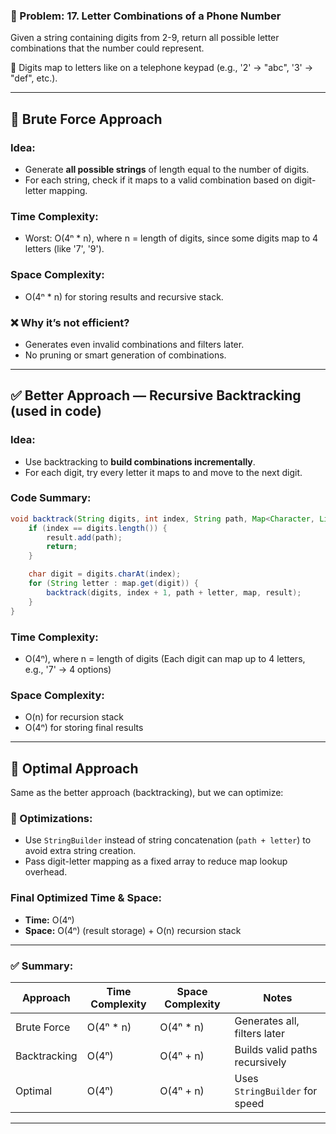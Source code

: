### 🔢 Problem: 17. Letter Combinations of a Phone Number

Given a string containing digits from 2-9, return all possible letter combinations that the number could represent.

📱 Digits map to letters like on a telephone keypad (e.g., '2' → "abc", '3' → "def", etc.).

---

## 🔨 Brute Force Approach

### Idea:

* Generate **all possible strings** of length equal to the number of digits.
* For each string, check if it maps to a valid combination based on digit-letter mapping.

### Time Complexity:

* Worst: O(4ⁿ \* n), where n = length of digits, since some digits map to 4 letters (like '7', '9').

### Space Complexity:

* O(4ⁿ \* n) for storing results and recursive stack.

### ❌ Why it’s not efficient?

* Generates even invalid combinations and filters later.
* No pruning or smart generation of combinations.

---

## ✅ Better Approach — Recursive Backtracking (used in code)

### Idea:

* Use backtracking to **build combinations incrementally**.
* For each digit, try every letter it maps to and move to the next digit.

### Code Summary:

```java
void backtrack(String digits, int index, String path, Map<Character, List<String>> map, List<String> result) {
    if (index == digits.length()) {
        result.add(path);
        return;
    }

    char digit = digits.charAt(index);
    for (String letter : map.get(digit)) {
        backtrack(digits, index + 1, path + letter, map, result);
    }
}
```

### Time Complexity:

* O(4ⁿ), where n = length of digits
  (Each digit can map up to 4 letters, e.g., '7' → 4 options)

### Space Complexity:

* O(n) for recursion stack
* O(4ⁿ) for storing final results

---

## 🚀 Optimal Approach

Same as the better approach (backtracking), but we can optimize:

### 🔧 Optimizations:

* Use `StringBuilder` instead of string concatenation (`path + letter`) to avoid extra string creation.
* Pass digit-letter mapping as a fixed array to reduce map lookup overhead.

### Final Optimized Time & Space:

* **Time:** O(4ⁿ)
* **Space:** O(4ⁿ) (result storage) + O(n) recursion stack

---

### ✅ Summary:

| Approach     | Time Complexity | Space Complexity | Notes                          |
| ------------ | --------------- | ---------------- | ------------------------------ |
| Brute Force  | O(4ⁿ \* n)      | O(4ⁿ \* n)       | Generates all, filters later   |
| Backtracking | O(4ⁿ)           | O(4ⁿ + n)        | Builds valid paths recursively |
| Optimal      | O(4ⁿ)           | O(4ⁿ + n)        | Uses `StringBuilder` for speed |

---
